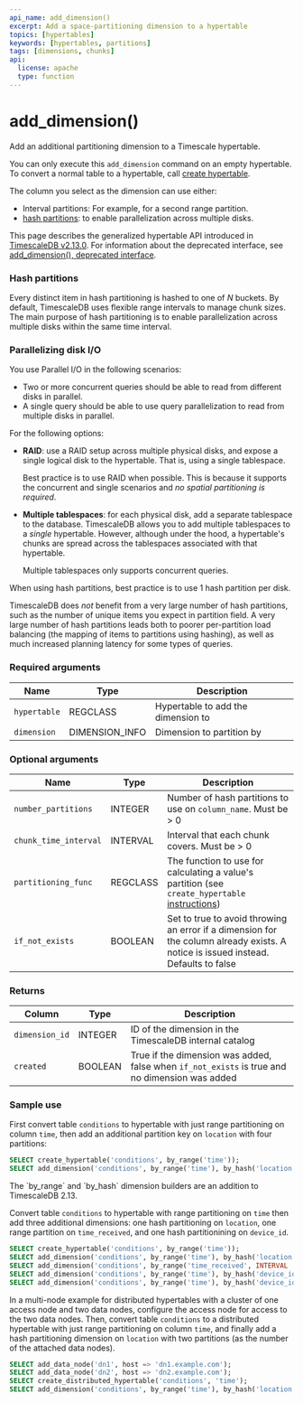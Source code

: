 ```yaml
---
api_name: add_dimension()
excerpt: Add a space-partitioning dimension to a hypertable
topics: [hypertables]
keywords: [hypertables, partitions]
tags: [dimensions, chunks]
api:
  license: apache
  type: function
---
```


# add_dimension()

Add an additional partitioning dimension to a Timescale hypertable. 

You can only execute this `add_dimension` command on an empty hypertable. To convert a normal table to a hypertable, 
call [create hypertable][create_hypertable].

The column you select as the dimension can use either:
 
- Interval partitions: For example, for a second range partition.
- [hash partitions][hash-partition]: to enable parallelization across multiple disks.

This page describes the generalized hypertable API introduced in [TimescaleDB v2.13.0][rn-2130].
For information about the deprecated interface, see [add_dimension(), deprecated interface][add-dimension-old].

### Hash partitions 

Every distinct item in hash partitioning is hashed to one of *N* buckets. By default, 
TimescaleDB uses flexible range intervals to manage chunk sizes. The main purpose of hash
partitioning is to enable parallelization across multiple disks within the same time 
interval.

### Parallelizing disk I/O 

You use Parallel I/O in the following scenarios:

- Two or more concurrent queries should be able to read from different disks in parallel.
- A single query should be able to use query parallelization to read from multiple disks in parallel.

For the following options:

- **RAID**: use a RAID setup across multiple physical disks, and expose a single logical disk to the hypertable.
  That is, using a single tablespace.

  Best practice is to use RAID when possible. This is because it supports the concurrent and single
  scenarios and *no spatial partitioning is required*.

- **Multiple tablespaces**: for each physical disk, add a separate tablespace to the database. TimescaleDB allows you to add 
  multiple tablespaces to a *single* hypertable. However, although under the hood, a hypertable's
  chunks are spread across the tablespaces associated with that hypertable.

  Multiple tablespaces only supports concurrent queries.

When using hash partitions, best practice is to use 1 hash partition per disk.

TimescaleDB does *not* benefit from a very large number of hash
partitions, such as the number of unique items you expect in partition
field.  A very large number of hash partitions leads both to poorer
per-partition load balancing (the mapping of items to partitions using
hashing), as well as much increased planning latency for some types of
queries.

### Required arguments

|Name|Type|Description|
|-|-|-|
|`hypertable`|REGCLASS|Hypertable to add the dimension to|
|`dimension`|DIMENSION_INFO | Dimension to partition by|

### Optional arguments

|Name|Type|Description|
|-|-|-|
|`number_partitions`|INTEGER|Number of hash partitions to use on `column_name`. Must be > 0|
|`chunk_time_interval`|INTERVAL|Interval that each chunk covers. Must be > 0|
|`partitioning_func`|REGCLASS|The function to use for calculating a value's partition (see `create_hypertable` [instructions][create_hypertable])|
|`if_not_exists`|BOOLEAN|Set to true to avoid throwing an error if a dimension for the column already exists. A notice is issued instead. Defaults to false|

### Returns

|Column|Type|Description|
|-|-|-|
|`dimension_id`|INTEGER|ID of the dimension in the TimescaleDB internal catalog|
|`created`|BOOLEAN|True if the dimension was added, false when `if_not_exists` is true and no dimension was added|

### Sample use

First convert table `conditions` to hypertable with just range
partitioning on column `time`, then add an additional partition key on
`location` with four partitions:

```sql
SELECT create_hypertable('conditions', by_range('time'));
SELECT add_dimension('conditions', by_range('time'), by_hash('location', 4));
```

<Highlight type="note">
The `by_range` and `by_hash` dimension builders are an addition to TimescaleDB 2.13.
</Highlight>

Convert table `conditions` to hypertable with range partitioning on
`time` then add three additional dimensions: one hash partitioning on
`location`, one range partition on `time_received`, and one hash
partitionining on `device_id`.

```sql
SELECT create_hypertable('conditions', by_range('time'));
SELECT add_dimension('conditions', by_range('time'), by_hash('location', 2));
SELECT add_dimension('conditions', by_range('time_received', INTERVAL '1 day'));
SELECT add_dimension('conditions', by_range('time'), by_hash('device_id', 2));
SELECT add_dimension('conditions', by_range('time'), by_hash('device_id', 2), if_not_exists => true);
```

In a multi-node example for distributed hypertables with a cluster
of one access node and two data nodes, configure the access node for
access to the two data nodes. Then, convert table `conditions` to
a distributed hypertable with just range partitioning on column `time`,
and finally add a hash partitioning dimension on `location`
with two partitions (as the number of the attached data nodes).

```sql
SELECT add_data_node('dn1', host => 'dn1.example.com');
SELECT add_data_node('dn2', host => 'dn2.example.com');
SELECT create_distributed_hypertable('conditions', 'time');
SELECT add_dimension('conditions', by_range('time'), by_hash('location', 2));
```

[create_hypertable]: /api/:currentVersion:/hypertable/create_hypertable/
[distributed-hypertable-partitioning-best-practices]: /use-timescale/:currentVersion:/hypertables/about-hypertables/#space-partitioning
[distributed-hypertables]: /api/:currentVersion:/distributed-hypertables/create_distributed_hypertable/
[regular-hypertables]: /api/:currentVersion:/hypertable/create_hypertable/
[add-dimension-old]: /api/:currentVersion:/hypertable/add_dimension_old/
[rn-2130]: /about/:currentVersion:/release-notes/#timescaledb-2130-on-2023-11-28
[hash-partition]: /api/:currentVersion:/hypertable/add_dimension/#hash-partitions
